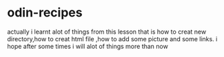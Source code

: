 # odin-recipes
actually i learnt alot of things from this lesson that is how to creat new directory,how to creat html file ,how to add some picture and some links.
i hope after some times i will alot of things more than now
